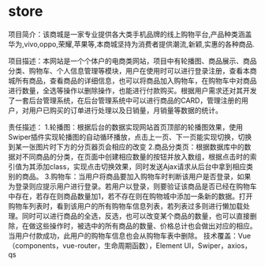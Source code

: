 # store
项目简介：该商城是一家专业提供各大类手机品牌的线上购物平台,产品种类涵盖华为,vivo,oppo,荣耀,苹果等,本商城坚持为消费者提供潮流,新颖,实惠的各种商品.

项目描述：本网站是一个个体户的电商类网站，项目中有轮播图、商品展示、商品分类、购物车、个人信息管理等模块，用户在使用时可以进行登录注册，查看本商城所有商品，查看商品的详细信息，也可以将商品加入购物车，在购物车中对商品进行数量，全选等操作以删除操作，也能进行付款购买。根据用户需求还对其开发了一套后台管理系统，在后台管理系统中可以进行商品的CARD，管理注册的用户，对用户已购买的订单进行处理以及日销量，月销量等数据的统计。

责任描述：
1.轮播图：根据后台的数据实现网站首页顶部的轮播图效果，使用Swiper插件实现轮播图的自动循环播放，点击上一页、下一页能实现切换，切换到某一张图片时下方的分页器页会相应的改变
2.商品分类页：根据数据库中的数据对不同商品的分类，在页面中创建相应数量的按钮并放入数组，根据点击时的索引值为其添加class，实现点击切换效果，同时发送Ajax请求从后台中拿到相应类别的商品。
3.购物车：当用户将商品要加入购物车时判断该用户是否登录，如果为登录则应提示用户进行登录。若用户以登录，则要验证该商品是否已经在购物车中存在，若存在则商品数量加1，若不存在则在购物城中添加一条新的数据。打开购物车列表时，看到该用户的所有购物车信息列表，若列表过多则进行懒加载处理。同时可以进行商品的全选，反选，也可以改变某个商品的数量，也可以直接删除，在做这些操作时，被选中的所有商品的数量、价格总计也会做出对应的相应。当用户付款成功，此用户的购物车信息也会从购物车表中删除。
技术覆盖：Vue（components，vue-router，生命周期函数），Element UI，Swiper，axios，qs
